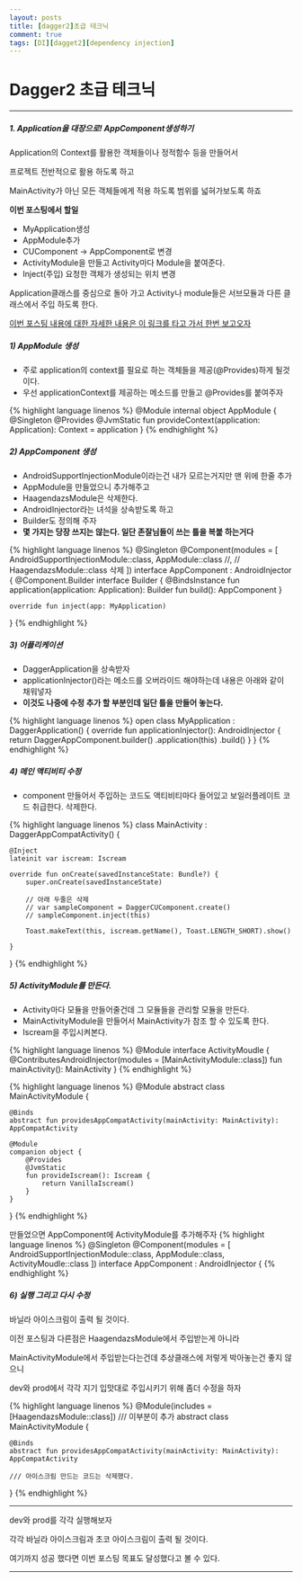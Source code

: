 ```yaml
---
layout: posts
title: [dagger2]초급 테크닉
comment: true
tags: [DI][dagget2][dependency injection]
---
```


Dagger2 초급 테크닉
===
***
##### 1. Application을 대장으로! AppComponent생성하기

Application의 Context를 활용한 객체들이나 정적함수 등을 만들어서

프로젝트 전반적으로 활용 하도록 하고

MainActivity가 아닌 모든 객체들에게 적용 하도록 범위를 넓혀가보도록 하죠

**이번 포스팅에서 할일**
- MyApplication생성
- AppModule추가
- CUComponent -> AppComponent로 변경
- ActivityModule을 만들고 Activity마다 Module을 붙여준다.
- Inject(주입) 요청한 객체가 생성되는 위치 변경

Application클래스를 중심으로 돌아 가고 Activity나 module들은 서브모듈과 다른 클래스에서 주입 하도록 한다.

[이번 포스팅 내용에 대한 자세한 내용은 이 링크를 타고 가서 한번 보고오자](https://rimduhui.tistory.com/57)

##### 1) AppModule 생성

- 주로 application의 context를 필요로 하는 객체들을 제공(@Provides)하게 될것이다.
- 우선 applicationContext를 제공하는 메소드를 만들고 @Provides를 붙여주자

{% highlight language linenos %}
@Module
internal object AppModule {
    @Singleton
    @Provides
    @JvmStatic
    fun provideContext(application: Application): Context = application
}
{% endhighlight %}

##### 2) AppComponent 생성
- AndroidSupportInjectionModule이라는건 내가 모르는거지만 맨 위에 한줄 추가
- AppModule을 만들었으니 추가해주고
- HaagendazsModule은 삭제한다.
- AndroidInjector라는 녀석을 상속받도록 하고
- Builder도 정의해 주자
- **몇 가지는 당장 쓰지는 않는다. 일단 존잘님들이 쓰는 틀을 복붙 하는거다**

{% highlight language linenos %}
@Singleton
@Component(modules = [
    AndroidSupportInjectionModule::class,
    AppModule::class //,
    // HaagendazsModule::class 삭제
])
interface AppComponent : AndroidInjector<MyApplication> {
    @Component.Builder
    interface Builder {
        @BindsInstance
        fun application(application: Application): Builder
        fun build(): AppComponent
    }

    override fun inject(app: MyApplication)
}
{% endhighlight %}

##### 3) 어플리케이션
- DaggerApplication을 상속받자
- applicationInjector()라는 메소드를 오버라이드 해야하는데 내용은 아래와 같이 채워넣자
- **이것도 나중에 수정 추가 할 부분인데 일단 틀을 만들어 놓는다.**

{% highlight language linenos %}
open class MyApplication : DaggerApplication() {
    override fun applicationInjector(): AndroidInjector<out DaggerApplication> {
        return DaggerAppComponent.builder()
            .application(this)
            .build()
    }
}
{% endhighlight %}


##### 4) 메인 액티비티 수정

- component 만들어서 주입하는 코드도 액티비티마다 들어있고 보일러플레이트 코드 취급한다. 삭제한다.

{% highlight language linenos %}
class MainActivity : DaggerAppCompatActivity() {

    @Inject
    lateinit var iscream: Iscream

    override fun onCreate(savedInstanceState: Bundle?) {
        super.onCreate(savedInstanceState)

        // 아래 두줄은 삭제
        // var sampleComponent = DaggerCUComponent.create()
        // sampleComponent.inject(this)

        Toast.makeText(this, iscream.getName(), Toast.LENGTH_SHORT).show()

    }

}
{% endhighlight %}


##### 5) ActivityModule를 만든다.

- Activity마다 모듈을 만들어줄건데 그 모듈들을 관리할 모듈을 만든다.
- MainActivityModule을 만들어서 MainActivity가 참조 할 수 있도록 한다.
- Iscream을 주입시켜본다.

{% highlight language linenos %}
@Module
interface ActivityMoudle
{
    @ContributesAndroidInjector(modules = [MainActivityModule::class])
    fun mainActivity(): MainActivity
}
{% endhighlight %}

{% highlight language linenos %}
@Module
abstract class  MainActivityModule {

    @Binds
    abstract fun providesAppCompatActivity(mainActivity: MainActivity): AppCompatActivity

    @Module
    companion object {
        @Provides
        @JvmStatic
        fun provideIscream(): Iscream {
            return VanillaIscream()
        }
    }
}
{% endhighlight %}

만들었으면 AppComponent에 ActivityModule를 추가해주자
{% highlight language linenos %}
@Singleton
@Component(modules = [
    AndroidSupportInjectionModule::class,
    AppModule::class,
    ActivityMoudle::class
])
interface AppComponent : AndroidInjector<MyApplication> {
{% endhighlight %}


##### 6) 실행 그리고 다시 수정

바닐라 아이스크림이 출력 될 것이다.

이전 포스팅과 다른점은 HaagendazsModule에서 주입받는게 아니라

MainActivityModule에서 주입받는다는건데 추상클래스에 저렇게 박아놓는건 좋지 않으니

dev와 prod에서 각각 지기 입맛대로 주입시키기 위해 좀더 수정을 하자

{% highlight language linenos %}
@Module(includes = [HaagendazsModule::class]) /// 이부분이 추가
abstract class  MainActivityModule {

    @Binds
    abstract fun providesAppCompatActivity(mainActivity: MainActivity): AppCompatActivity

    /// 아이스크림 만드는 코드는 삭제했다.

}
{% endhighlight %}

---

dev와 prod를 각각 실행해보자

각각 바닐라 아이스크림과 초코 아이스크림이 출력 될 것이다.

여기까지 성공 했다면 이번 포스팅 목표도 달성했다고 볼 수 있다.

---

